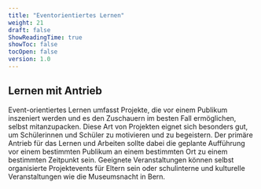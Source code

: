 ```yaml
---
title: "Eventorientiertes Lernen"
weight: 21
draft: false
ShowReadingTime: true
showToc: false
tocOpen: false
version: 1.0
---
```


## Lernen mit Antrieb

Event-orientiertes Lernen umfasst Projekte, die vor einem Publikum inszeniert werden und es den Zuschauern im besten Fall ermöglichen, selbst mitanzupacken. Diese Art von Projekten eignet sich besonders gut, um Schülerinnen und Schüler zu motivieren und zu begeistern. Der primäre Antrieb für das Lernen und Arbeiten sollte dabei die geplante Aufführung vor einem bestimmten Publikum an einem bestimmten Ort zu einem bestimmten Zeitpunkt sein. Geeignete Veranstaltungen können selbst organisierte Projektevents für Eltern sein oder schulinterne und kulturelle Veranstaltungen wie die Museumsnacht in Bern.